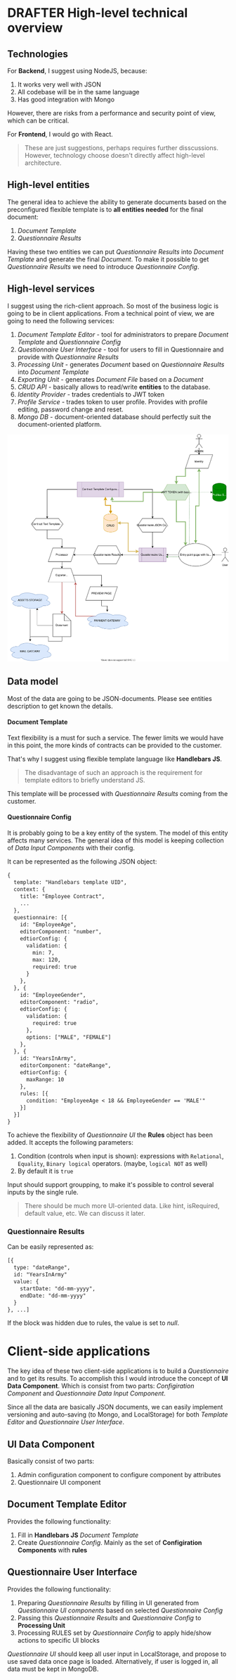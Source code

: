 # DRAFTER High-level technical overview

## Technologies

For **Backend**, I suggest using NodeJS, because:

1. It works very well with JSON
2. All codebase will be in the same language
3. Has good integration with Mongo

However, there are risks from a performance and security point of view, which can be critical.

For **Frontend**, I would go with React.

> These are just suggestions, perhaps requires further disscussions. However, technology choose doesn't directly affect high-level architecture.

## High-level entities

The general idea to achieve the ability to generate documents based on the preconfigured flexible template is to **all entities needed** for the final document:

1. _Document Template_
2. _Questionnaire Results_

Having these two entities we can put _Questionnaire Results_ into _Document Template_ and generate the final _Document_. To make it possible to get _Questionnaire Results_ we need to introduce _Questionnaire Config_.

## High-level services

I suggest using the rich-client approach. So most of the business logic is going to be in client applications.
From a technical point of view, we are going to need the following services:

1. _Document Template Editor_ - tool for administrators to prepare _Document Template_ and _Questionnaire Config_
2. _Questionnaire User Interface_ - tool for users to fill in Questionnaire and provide with _Questionnaire Results_
3. _Processing Unit_ - generates _Document_ based on _Questionnaire Results_ into _Document Template_
4. _Exporting Unit_ - generates _Document File_ based on a _Document_
5. _CRUD API_ - basically allows to read/write **entities** to the database.
6. _Identity Provider_ - trades credentials to JWT token
7. _Profile Service_ - trades token to user profile. Provides with profile editing, password change and reset.
8. _Mongo DB_ - document-oriented database should perfectly suit the document-oriented platform.

![High-level services](highlevel-architecture.svg)

## Data model

Most of the data are going to be JSON-documents. Please see entities description to get known the details.

#### Document Template

Text flexibility is a must for such a service. The fewer limits we would have in this point, the more kinds of contracts can be provided to the customer.

That's why I suggest using flexible template language like **Handlebars JS**.

> The disadvantage of such an approach is the requirement for template editors to briefly understand JS.

This template will be processed with _Questionnaire Results_ coming from the customer.

#### Questionnaire Config

It is probably going to be a key entity of the system. The model of this entity affects many services.
The general idea of this model is keeping collection of _Data Input Components_ with their config.

It can be represented as the following JSON object:

```
{
  template: "Handlebars template UID",
  context: {
    title: "Employee Contract",
    ...
  },
  questionnaire: [{
    id: "EmployeeAge",
    editorComponent: "number",
    edtiorConfig: {
      validation: {
        min: 7,
        max: 120,
        required: true
      }
    },
  }, {
    id: "EmployeeGender",
    editorComponent: "radio",
    edtiorConfig: {
      validation: {
        required: true
      },
      options: ["MALE", "FEMALE"]
    },
  }, {
    id: "YearsInArmy",
    editorComponent: "dateRange",
    edtiorConfig: {
      maxRange: 10
    },
    rules: [{
      condition: "EmployeeAge < 18 && EmployeeGender == 'MALE'"
    }]
  }]
}
```

To achieve the flexibility of _Questionnaire UI_ the **Rules** object has been added.
It accepts the following parameters:

1. Condition (controls when input is shown): expressions with `Relational`, `Equality`, `Binary logical` operators. (maybe, `logical NOT` as well)
2. By default it is `true`

Input should support groupping, to make it's possible to control several inputs by the single rule.

> There should be much more UI-oriented data. Like hint, isRequired, default value, etc. We can discuss it later.

### Questionnaire Results

Can be easily represented as:

```
[{
  type: "dateRange",
  id: "YearsInArmy"
  value: {
    startDate: "dd-mm-yyyy",
    endDate: "dd-mm-yyyy"
  }
}, ...]
```

If the block was hidden due to rules, the value is set to _null_.

# Client-side applications

The key idea of these two client-side applications is to build a _Questionnaire_ and to get its results.
To accomplish this I would introduce the concept of **UI Data Component**.
Which is consist from two parts: _Configiration Component_ and _Questionnaire Data Input Component_.

Since all the data are basically JSON documents, we can easily implement versioning and auto-saving (to Mongo, and LocalStorage) for both _Template Editor_ and _Questionnaire User Interface_.

## UI Data Component

Basically consist of two parts:

1. Admin configuration component to configure component by attributes
2. Questionnaire UI component

## Document Template Editor

Provides the following functionality:

1. Fill in **Handlebars JS** _Document Template_
2. Create _Questionnaire Config_. Mainly as the set of **Configiration Components** with **rules**

## Questionnaire User Interface

Provides the following functionality:

1. Preparing _Questionnaire Results_ by filling in UI generated from _Questionnaire UI components_ based on selected _Questionnaire Config_
2. Passing this _Questionnaire Results_ and _Questionnaire Config_ to **Processing Unit**
3. Processing RULES set by _Questionnaire Config_ to apply hide/show actions to specific UI blocks

_Questionnaire UI_ should keep all user input in LocalStorage, and propose to use saved data once page is loaded.
Alternatively, if user is logged in, all data must be kept in MongoDB.
